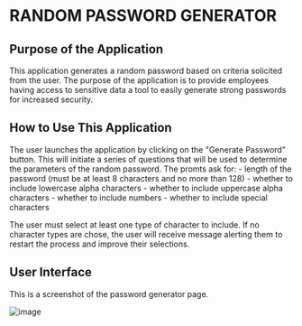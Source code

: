 #   RANDOM PASSWORD GENERATOR

##  Purpose of the Application

This application  generates a random password based on criteria solicited from the user. The purpose of the application is to provide employees having access to sensitive data a tool to easily generate strong passwords for increased security.

##  How to Use This Application

The user launches the application by clicking on the "Generate Password" button. This will initiate a series of questions that will be used to determine the parameters of the random password. The promts ask for:
    -   length of the password (must be at least 8 characters and no more than 128)
    -   whether to include lowercase alpha characters
    -   whether to include uppercase alpha characters
    -   whether to include numbers
    -   whether to include special characters

The user must select at least one type of character to include. If no character types are chose, the user will receive message alerting them to restart the process and improve their selections.

##  User Interface

This is a screenshot of the password generator page.

![image](https://user-images.githubusercontent.com/65414966/87259391-fa23ef00-c478-11ea-8115-dab3dd762764.png)

